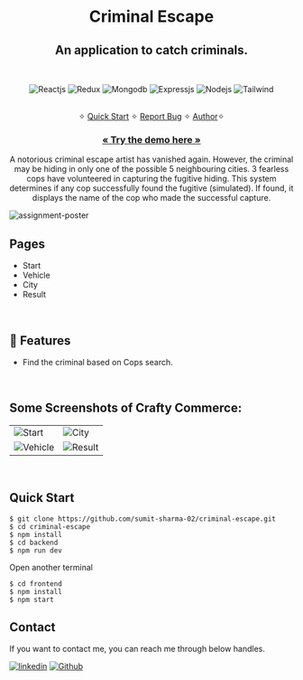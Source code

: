 <h1 align="center">Criminal Escape</h1> 

<h2 align="center">An application to catch criminals.</h2>

<br />
<p align="center">
    <img src="https://img.shields.io/badge/React-20232A?style=for-the-badge&logo=react&logoColor=61DAFB" alt="Reactjs" />
    <img src="https://img.shields.io/badge/Redux-593D88?style=for-the-badge&logo=redux&logoColor=white" alt="Redux" />
    <img src="https://img.shields.io/badge/MongoDB-4EA94B?style=for-the-badge&logo=mongodb&logoColor=white" alt="Mongodb" />
    <img src="https://img.shields.io/badge/Express.js-000000?style=for-the-badge&logo=express&logoColor=white" alt="Expressjs" />
    <img src="https://img.shields.io/badge/Node.js-339933?style=for-the-badge&logo=nodedotjs&logoColor=white" alt="Nodejs" />
    <img src="https://img.shields.io/badge/Tailwind_CSS-38B2AC?style=for-the-badge&logo=tailwind-css&logoColor=white" alt="Tailwind" />
</p>

<p align="center"> 
    <br />&#10023;
    <a href="#Quick-Start">Quick Start</a>   &#10023;    
    <a href="https://github.com/sumit-sharma-02/criminal-escape/issues">Report Bug</a>   &#10023;
    <a href="#Contact">Author</a>&#10023;
  </p>
  
  <h3 align="center"><a href="https://criminal-escape.vercel.app/"><strong>« Try the demo here »</strong></a></h3>

  <p align="center"> 
    A notorious criminal escape artist has vanished again. However, the criminal may be hiding in only one of the possible 5 neighbouring cities. 3 fearless cops have volunteered in capturing the fugitive hiding. This system determines if any cop successfully found the fugitive (simulated). If found, it displays the name of the cop who made the successful capture.
  </p>

![assignment-poster](https://github.com/sumit-sharma-02/criminal-escape/assets/52236473/93c97b61-39b4-4b79-af0c-21f39ca81f01)
<br />

## Pages
- Start
- Vehicle
- City
- Result
<br />

## 🚀 Features
- Find the criminal based on Cops search.
<br />

## Some Screenshots of Crafty Commerce:
<table>
    <td><img src="https://github.com/sumit-sharma-02/criminal-escape/assets/52236473/52caa9a1-eeab-4a23-94a2-b068e476f1ec" alt="Start" /></td>
    <td><img src="https://github.com/sumit-sharma-02/criminal-escape/assets/52236473/38b63567-4bd8-4f11-b62f-17d020102b93" alt="City" /></td>
  </tr>
  <tr>
    <td><img src="https://github.com/sumit-sharma-02/criminal-escape/assets/52236473/7eb1c65c-7adc-417f-8d1e-90296a53e28e" alt="Vehicle" /></td>
    <td><img src="https://github.com/sumit-sharma-02/criminal-escape/assets/52236473/8cef6327-840d-4baa-871e-f27b8e7608d0" alt="Result" /></td>
  </tr>
</table>
<br/>

## Quick Start

```shell
$ git clone https://github.com/sumit-sharma-02/criminal-escape.git
$ cd criminal-escape
$ npm install
$ cd backend
$ npm run dev
```

Open another terminal
```shell
$ cd frontend
$ npm install
$ npm start
```

## Contact
If you want to contact me, you can reach me through below handles.

[![linkedin](https://img.shields.io/badge/Sumit_Sharma-0077B5?style=for-the-badge&logo=linkedin&logoColor=white)](https://www.linkedin.com/in/sumitsharma002/)
[![Github](https://img.shields.io/badge/Sumit_Sharma-20232A?style=for-the-badge&logo=Github&logoColor=white)](https://github.com/sumit-sharma-02/)
